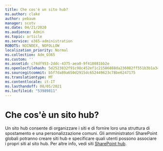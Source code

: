 ```yaml
---
title: Che cos'è un sito hub?
ms.author: clake
author: pebaum
manager: scotv
ms.date: 04/21/2020
ms.audience: Admin
ms.topic: article
ms.service: o365-administration
ROBOTS: NOINDEX, NOFOLLOW
localization_priority: Normal
ms.collection: Adm_O365
ms.custom: ''
ms.assetid: c74df953-2ddc-4375-aea0-9f410881bb2e
ms.openlocfilehash: 5d2523832f91c98c452ef1c21586888da236082ff551b3b1a349757b48f6e99d
ms.sourcegitcommit: b5f7da89a650d2915dc652449623c78be6247175
ms.translationtype: MT
ms.contentlocale: it-IT
ms.lasthandoff: 08/05/2021
ms.locfileid: "53989811"
---
```

# <a name="whats-a-hub-site"></a>Che cos'è un sito hub?

Un sito hub consente di organizzare i siti e di fornire loro una struttura di spostamento e una personalizzazione comuni. Gli amministratori SharePoint globali potranno creare siti hub e specificare quali utenti possono associare i propri siti al sito hub. Per altre info, vedi siti [SharePoint hub](https://go.microsoft.com/fwlink/?linkid=869388).
  